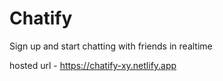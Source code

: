 # Chatify

Sign up and start chatting with friends in realtime

hosted url - https://chatify-xy.netlify.app